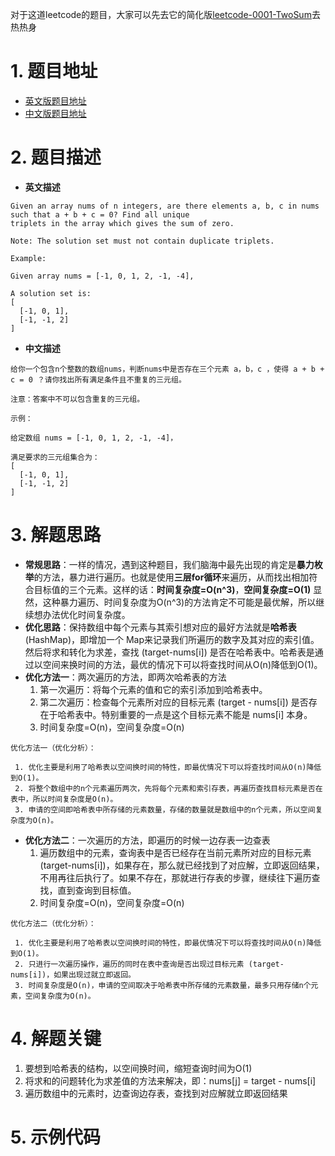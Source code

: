 ﻿对于这道leetcode的题目，大家可以先去它的简化版[leetcode-0001-TwoSum](https://blog.csdn.net/wlhr62/article/details/106484164)去热热身

# 1. 题目地址

 - [英文版题目地址](https://leetcode.com/problems/3sum/)
 - [中文版题目地址](https://leetcode-cn.com/problems/3sum/)
# 2. 题目描述
 - **英文描述**

```
Given an array nums of n integers, are there elements a, b, c in nums such that a + b + c = 0? Find all unique 
triplets in the array which gives the sum of zero.

Note: The solution set must not contain duplicate triplets.

Example:

Given array nums = [-1, 0, 1, 2, -1, -4],

A solution set is:
[
  [-1, 0, 1],
  [-1, -1, 2]
]
```

 - **中文描述**

```
给你一个包含n个整数的数组nums，判断nums中是否存在三个元素 a，b，c ，使得 a + b + c = 0 ？请你找出所有满足条件且不重复的三元组。

注意：答案中不可以包含重复的三元组。

示例：

给定数组 nums = [-1, 0, 1, 2, -1, -4]，

满足要求的三元组集合为：
[
  [-1, 0, 1],
  [-1, -1, 2]
]
```
# 3. 解题思路

 - **常规思路**：一样的情况，遇到这种题目，我们脑海中最先出现的肯定是**暴力枚举**的方法，暴力进行遍历。也就是使用**三层for循环**来遍历，从而找出相加符合目标值的三个元素。这样的话：**时间复杂度=O(n^3)**，**空间复杂度=O(1)**
显然，这种暴力遍历、时间复杂度为O(n^3)的方法肯定不可能是最优解，所以继续想办法优化时间复杂度。
 - **优化思路**：保持数组中每个元素与其索引想对应的最好方法就是**哈希表**(HashMap)，即增加一个 Map来记录我们所遍历的数字及其对应的索引值。然后将求和转化为求差，查找 (target-nums[i]) 是否在哈希表中。哈希表是通过以空间来换时间的方法，最优的情况下可以将查找时间从O(n)降低到O(1)。
 - **优化方法一**：两次遍历的方法，即两次哈希表的方法
   1. 第一次遍历：将每个元素的值和它的索引添加到哈希表中。
   2. 第二次遍历：检查每个元素所对应的目标元素 (target - nums[i]) 是否存在于哈希表中。特别重要的一点是这个目标元素不能是 nums[i] 本身。
   3. 时间复杂度=O(n)，空间复杂度=O(n)
```
优化方法一（优化分析）：

 1. 优化主要是利用了哈希表以空间换时间的特性，即最优情况下可以将查找时间从O(n)降低到O(1)。
 2. 将整个数组中的n个元素遍历两次，先将每个元素和索引存表，再遍历查找目标元素是否在表中，所以时间复杂度是O(n)。
 3. 申请的空间即哈希表中所存储的元素数量，存储的数量就是数组中的n个元素，所以空间复杂度为O(n)。
```
 - **优化方法二**：一次遍历的方法，即遍历的时候一边存表一边查表
   1. 遍历数组中的元素，查询表中是否已经存在当前元素所对应的目标元素 (target-nums[i])，如果存在，那么就已经找到了对应解，立即返回结果，不用再往后执行了。如果不存在，那就进行存表的步骤，继续往下遍历查找，直到查询到目标值。
   2. 时间复杂度=O(n)，空间复杂度=O(n)
```
优化方法二（优化分析）：

 1. 优化主要是利用了哈希表以空间换时间的特性，即最优情况下可以将查找时间从O(n)降低到O(1)。
 2. 只进行一次遍历操作，遍历的同时在表中查询是否出现过目标元素 (target-nums[i])，如果出现过就立即返回。
 3. 时间复杂度是O(n)，申请的空间取决于哈希表中所存储的元素数量，最多只用存储n个元素，空间复杂度为O(n)。
```
# 4. 解题关键
1. 要想到哈希表的结构，以空间换时间，缩短查询时间为O(1)
2. 将求和的问题转化为求差值的方法来解决，即：nums[j] = target - nums[i]
3. 遍历数组中的元素时，边查询边存表，查找到对应解就立即返回结果
# 5. 示例代码
